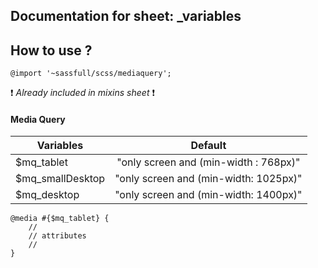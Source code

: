 ## Documentation for sheet: _variables

How to use ?
------
```
@import '~sassfull/scss/mediaquery';
```
❗️ *Already included in mixins sheet* ❗️

#### Media Query
| Variables                 | Default                                               |
| ------------------------- |:----------------------------------------------------: |
| $mq_tablet                | "only screen and (min-width : 768px)"                 |
| $mq_smallDesktop          | "only screen and (min-width: 1025px)"                 |
| $mq_desktop               | "only screen and (min-width: 1400px)"                 |

```
@media #{$mq_tablet} {
    //
    // attributes
    //
}
```

